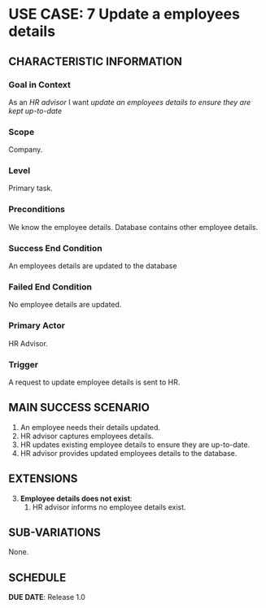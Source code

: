 # USE CASE: 7 Update a employees details

## CHARACTERISTIC INFORMATION

### Goal in Context

As an *HR advisor* I want *update an employees details to ensure they are kept up-to-date*

### Scope

Company.

### Level

Primary task.

### Preconditions

We know the employee details.  Database contains other employee details.

### Success End Condition

An employees details are updated to the database

### Failed End Condition

No employee details are updated.

### Primary Actor

HR Advisor.

### Trigger

A request to update employee details is sent to HR.

## MAIN SUCCESS SCENARIO

1. An employee needs their details updated.
2. HR advisor captures employees details.
3. HR updates existing employee details to ensure they are up-to-date.
4. HR advisor provides updated employees details to the database.

## EXTENSIONS

3. **Employee details does not exist**:
    1. HR advisor informs no employee details exist.

## SUB-VARIATIONS

None.

## SCHEDULE

**DUE DATE**: Release 1.0